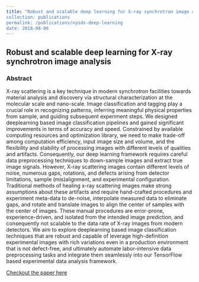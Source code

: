 ```yaml
---
title: "Robust and scalable deep learning for X-ray synchrotron image analysis
collection: publications
permalink: /publications/nysds-deep-learning
date: 2018-08-06
---
```


## Robust and scalable deep learning for X-ray synchrotron image analysis

### Abstract

X-ray scattering is a key technique in modern synchrotron facilities towards material analysis and discovery via structural characterization at the molecular scale and nano-scale. Image classification and tagging play a crucial role in recognizing patterns, inferring meaningful physical properties from sample, and guiding subsequent experiment steps. We designed deeplearning based image classification pipelines and gained significant improvements in terms of accuracy and speed. Constrained by available computing resources and optimization library, we need to make trade-off among computation efficiency, input image size and volume, and the flexibility and stability of processing images with different levels of qualities and artifacts. Consequently, our deep learning framework requires careful data preprocessing techniques to down-sample images and extract true image signals. However, X-ray scattering images contain different levels of noise, numerous gaps, rotations, and defects arising from detector limitations, sample (mis)alignment, and experimental configuration. Traditional methods of healing x-ray scattering images make strong assumptions about these artifacts and require hand-crafted procedures and experiment meta-data to de-noise, interpolate measured data to eliminate gaps, and rotate and translate images to align the center of samples with the center of images. These manual procedures are error-prone, experience-driven, and isolated from the intended image prediction, and consequently not scalable to the data rate of X-ray images from modern detectors. We aim to explore deeplearning based image classification techniques that are robust and capable of leverage high-definition experimental images with rich variations even in a production environment that is not defect-free, and ultimately automate labor-intensive data preprocessing tasks and integrate them seamlessly into our TensorFlow based experimental data analysis framework.

[Checkout the paper here](https://ieeexplore.ieee.org/abstract/document/8085045/)